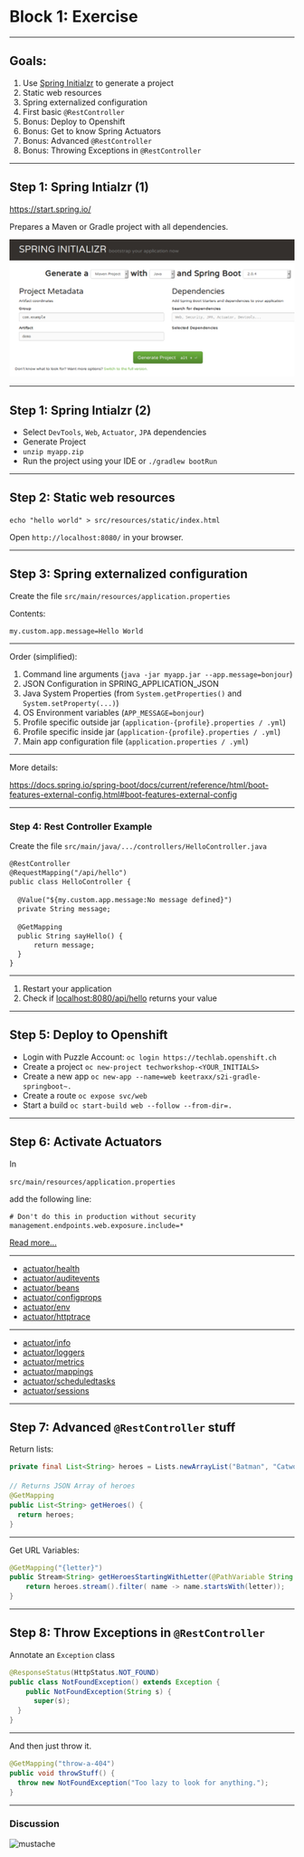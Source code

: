 # Block 1: Exercise

<!-- .slide: class="master01" -->

---

## Goals:

1. Use [Spring Initialzr](https://start.spring.io/) to generate a project
2. Static web resources
3. Spring externalized configuration
4. First basic `@RestController`
5. Bonus: Deploy to Openshift
6. Bonus: Get to know Spring Actuators
7. Bonus: Advanced `@RestController`
8. Bonus: Throwing Exceptions in `@RestController`

---

## Step 1: Spring Intialzr (1)

https://start.spring.io/

Prepares a Maven or Gradle project with all dependencies.

![](images/initialzr.png) <!-- .element style="max-width: 40%;" -->

---

## Step 1: Spring Intialzr (2)

* Select `DevTools`, `Web`, `Actuator`, `JPA` dependencies
* Generate Project
* `unzip myapp.zip`
* Run the project using your IDE or `./gradlew bootRun`

---

## Step 2: Static web resources

`echo "hello world" > src/resources/static/index.html`

Open `http://localhost:8080/` in your browser.

---

## Step 3: Spring externalized configuration

Create the file `src/main/resources/application.properties`

Contents:
```
my.custom.app.message=Hello World
```

----

Order (simplified):

1. Command line arguments (`java -jar myapp.jar --app.message=bonjour`)
2. JSON Configuration in SPRING_APPLICATION_JSON
3. Java System Properties (from `System.getProperties()` and `System.setProperty(...)`)
4. OS Environment variables (`APP_MESSAGE=bonjour`)
5. Profile specific outside jar (`application-{profile}.properties / .yml`)
6. Profile specific inside jar (`application-{profile}.properties / .yml`)
7. Main app configuration file (`application.properties / .yml`)

----

More details:

https://docs.spring.io/spring-boot/docs/current/reference/html/boot-features-external-config.html#boot-features-external-config

---

### Step 4: Rest Controller Example

Create the file `src/main/java/.../controllers/HelloController.java`

```
@RestController
@RequestMapping("/api/hello")
public class HelloController {

  @Value("${my.custom.app.message:No message defined}")
  private String message;

  @GetMapping
  public String sayHello() {
      return message;
  }
}
```
----

1. Restart your application
2. Check if [localhost:8080/api/hello](http://localhost:8080/api/hello) returns your value

---

## Step 5: Deploy to Openshift

* Login with Puzzle Account: `oc login https://techlab.openshift.ch`
* Create a project `oc new-project techworkshop-<YOUR_INITIALS>`
* Create a new app `oc new-app --name=web keetraxx/s2i-gradle-springboot~.`
* Create a route `oc expose svc/web`
* Start a build `oc start-build web --follow --from-dir=.`

---

## Step 6: Activate Actuators

In

`src/main/resources/application.properties`

add the following line:

```text
# Don't do this in production without security
management.endpoints.web.exposure.include=*
```

[Read more...](https://docs.spring.io/spring-boot/docs/current/reference/htmlsingle/#production-ready-endpoints)

----

* [actuator/health](http://localhost:8080/actuator/health)
* [actuator/auditevents](http://localhost:8080/actuator/auditevents)
* [actuator/beans](http://localhost:8080/actuator/beans)
* [actuator/configprops](http://localhost:8080/actuator/configprops)
* [actuator/env](http://localhost:8080/actuator/env)
* [actuator/httptrace](http://localhost:8080/actuator/httptrace)

----

* [actuator/info](http://localhost:8080/actuator/info)
* [actuator/loggers](http://localhost:8080/actuator/loggers)
* [actuator/metrics](http://localhost:8080/actuator/metrics)
* [actuator/mappings](http://localhost:8080/actuator/mappings)
* [actuator/scheduledtasks](http://localhost:8080/actuator/scheduledtasks)
* [actuator/sessions](http://localhost:8080/actuator/sessions)

---

## Step 7: Advanced `@RestController` stuff

Return lists:

```java
private final List<String> heroes = Lists.newArrayList("Batman", "Catwoman");

// Returns JSON Array of heroes
@GetMapping
public List<String> getHeroes() {
  return heroes;
}
```

----

Get URL Variables:

```java
@GetMapping("{letter}")
public Stream<String> getHeroesStartingWithLetter(@PathVariable String letter) {
    return heroes.stream().filter( name -> name.startsWith(letter));
}
```

---

## Step 8: Throw Exceptions in `@RestController`

Annotate an `Exception` class

```java
@ResponseStatus(HttpStatus.NOT_FOUND)
public class NotFoundException() extends Exception {
    public NotFoundException(String s) {
      super(s);
  }
}
```

----

And then just throw it.

```java
@GetMapping("throw-a-404")
public void throwStuff() {
  throw new NotFoundException("Too lazy to look for anything.");
}

```

---

### Discussion

![mustache](http://www.bluemaize.net/im/baby-girls-clothing-shoes/i-mustache-you-a-question-5.jpg)

<!-- .slide: class="master04" -->
